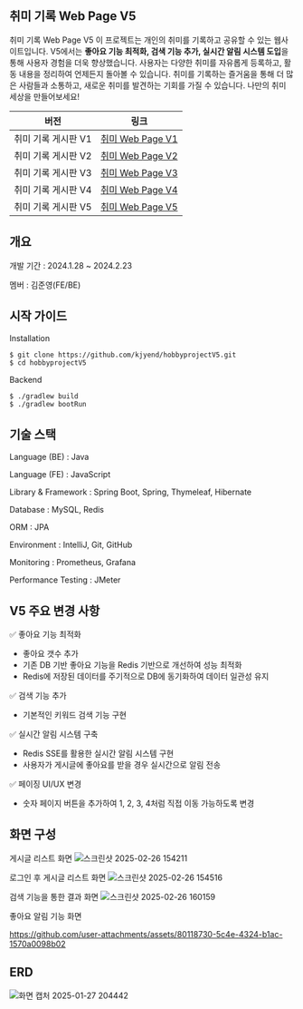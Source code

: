 ## 취미 기록 Web Page V5

취미 기록 Web Page V5
이 프로젝트는 개인의 취미를 기록하고 공유할 수 있는 웹사이트입니다. 
V5에서는 **좋아요 기능 최적화, 검색 기능 추가, 실시간 알림 시스템 도입**을 통해 사용자 경험을 더욱 향상했습니다.
사용자는 다양한 취미를 자유롭게 등록하고, 활동 내용을 정리하여 언제든지 돌아볼 수 있습니다. 
취미를 기록하는 즐거움을 통해 더 많은 사람들과 소통하고, 새로운 취미를 발견하는 기회를 가질 수 있습니다. 
나만의 취미 세상을 만들어보세요!

| **버전** | **링크**       |
|----------|----------------|
| 취미 기록 게시판 V1       | [취미 Web Page V1](https://github.com/kjyend/hobbyproject) |
| 취미 기록 게시판 V2       | [취미 Web Page V2](https://github.com/kjyend/hobbyprojectV2) |
| 취미 기록 게시판 V3       | [취미 Web Page V3](https://github.com/kjyend/hobbyprojectV3) |
| 취미 기록 게시판 V4       | [취미 Web Page V4](https://github.com/kjyend/hobbyprojectV4) |
| 취미 기록 게시판 V5       | [취미 Web Page V5](https://github.com/kjyend/hobbyprojectV5) |

## 개요

개발 기간 : 2024.1.28 ~ 2024.2.23

멤버 : 김준영(FE/BE)

## 시작 가이드

Installation
```
$ git clone https://github.com/kjyend/hobbyprojectV5.git
$ cd hobbyprojectV5
```
Backend
```
$ ./gradlew build
$ ./gradlew bootRun
```

## 기술 스택

Language (BE) : Java

Language (FE) : JavaScript

Library & Framework : Spring Boot, Spring, Thymeleaf, Hibernate 

Database : MySQL, Redis

ORM : JPA 

Environment : IntelliJ, Git, GitHub 

Monitoring : Prometheus, Grafana

Performance Testing : JMeter

## V5 주요 변경 사항
✅ 좋아요 기능 최적화

* 좋아요 갯수 추가
* 기존 DB 기반 좋아요 기능을 Redis 기반으로 개선하여 성능 최적화
* Redis에 저장된 데이터를 주기적으로 DB에 동기화하여 데이터 일관성 유지

✅ 검색 기능 추가

* 기본적인 키워드 검색 기능 구현

✅ 실시간 알림 시스템 구축

* Redis SSE를 활용한 실시간 알림 시스템 구현
* 사용자가 게시글에 좋아요를 받을 경우 실시간으로 알림 전송

✅ 페이징 UI/UX 변경 
* 숫자 페이지 버튼을 추가하여 1, 2, 3, 4처럼 직접 이동 가능하도록 변경

## 화면 구성
게시글 리스트 화면
![스크린샷 2025-02-26 154211](https://github.com/user-attachments/assets/4ff1a341-2297-4e42-b570-fe36f3927157)

로그인 후 게시글 리스트 화면
![스크린샷 2025-02-26 154516](https://github.com/user-attachments/assets/5f0edde1-ebe3-4fb1-9247-006989def51a)

검색 기능을 통한 결과 화면
![스크린샷 2025-02-26 160159](https://github.com/user-attachments/assets/76c97f8a-2f50-41b9-bf5c-d1910d687019)

좋아요 알림 기능 화면


https://github.com/user-attachments/assets/80118730-5c4e-4324-b1ac-1570a0098b02



## ERD
![화면 캡처 2025-01-27 204442](https://github.com/user-attachments/assets/2d2daaff-76cd-420e-9d34-2abfcb4ffdf3)
